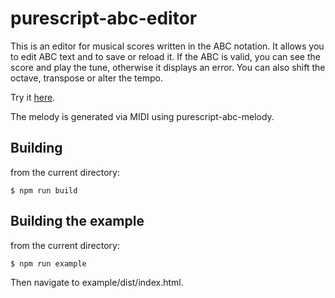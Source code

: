 purescript-abc-editor
=====================

This is an editor for musical scores written in the ABC notation. It allows you to edit ABC text and to save or reload it.  If the ABC is valid, you can see the score and play the tune, otherwise it displays an error.  You can also shift the octave, transpose or alter the tempo.

Try it [here](http://www.tradtunedb.org.uk/#/editor).

The melody is generated via MIDI using purescript-abc-melody.

Building
--------

from the current directory:

    $ npm run build

Building the example
--------------------

from the current directory:

    $ npm run example   

Then navigate to example/dist/index.html.
